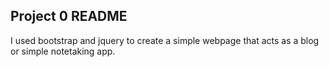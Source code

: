 ## Project 0 README
I used bootstrap and jquery to create a simple webpage that acts as a blog or simple notetaking app.
